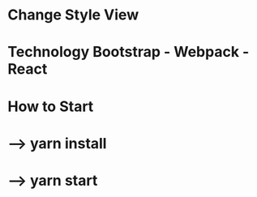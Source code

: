 # Change Style View
# Technology Bootstrap - Webpack - React
# How to Start
# --> yarn install
# --> yarn start
